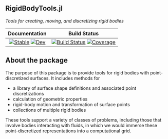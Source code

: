 ## RigidBodyTools.jl

_Tools for creating, moving, and discretizing rigid bodies_

| Documentation | Build Status |
|:---:|:---:|
| [![Stable](https://img.shields.io/badge/docs-stable-blue.svg)](https://JuliaIBPM.github.io/RigidBodyTools.jl/stable) [![Dev](https://img.shields.io/badge/docs-dev-blue.svg)](https://JuliaIBPM.github.io/RigidBodyTools.jl/dev) | [![Build Status](https://github.com/JuliaIBPM/RigidBodyTools.jl/workflows/CI/badge.svg)](https://github.com/JuliaIBPM/RigidBodyTools.jl/actions) [![Coverage](https://codecov.io/gh/JuliaIBPM/RigidBodyTools.jl/branch/master/graph/badge.svg)](https://codecov.io/gh/JuliaIBPM/RigidBodyTools.jl) |

## About the package

The purpose of this package is to provide tools for rigid bodies with
point-discretized surfaces. It includes methods for

* a library of surface shape definitions and associated point discretizations
* calculation of geometric properties
* rigid-body motion and transformation of surface points
* collections of multiple rigid bodies

These tools support a variety of classes of problems, including those that involve bodies interacting with fluids, in which we would immerse these point-discretized representations into a computational grid.

<!--
Documentation can be found at https://JuliaIBPM.github.io/RigidBodyTools.jl/latest.

**RigidBodyTools.jl** is registered in the general Julia registry. To install, enter the package manager by typing
```julia
] add RigidBodyTools
```

Then, in any version, type
```julia
julia> using RigidBodyTools
```
For examples, consult the documentation or see the example Jupyter notebooks in the Examples folder.
-->
